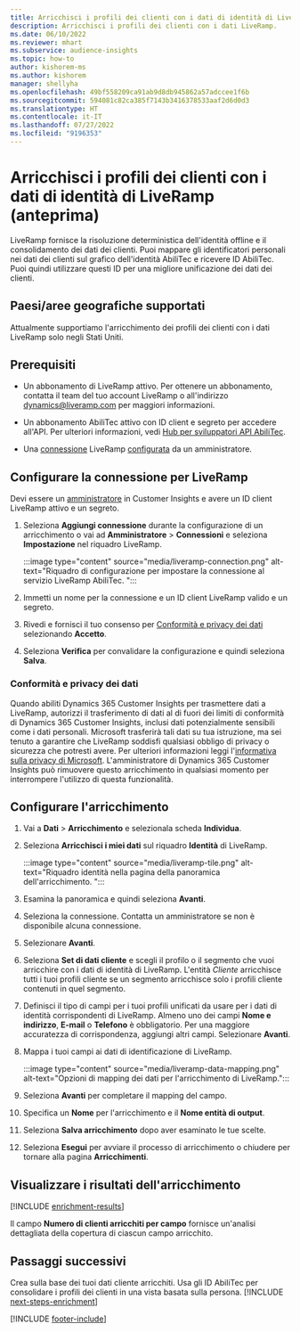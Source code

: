 ```yaml
---
title: Arricchisci i profili dei clienti con i dati di identità di LiveRamp (anteprima)
description: Arricchisci i profili dei clienti con i dati LiveRamp.
ms.date: 06/10/2022
ms.reviewer: mhart
ms.subservice: audience-insights
ms.topic: how-to
author: kishorem-ms
ms.author: kishorem
manager: shellyha
ms.openlocfilehash: 49bf558209ca91ab9d8db945862a57adccee1f6b
ms.sourcegitcommit: 594081c82ca385f7143b3416378533aaf2d6d0d3
ms.translationtype: HT
ms.contentlocale: it-IT
ms.lasthandoff: 07/27/2022
ms.locfileid: "9196353"
---
```

# <a name="enrich-customer-profiles-with-identity-data-from-liveramp-preview"></a>Arricchisci i profili dei clienti con i dati di identità di LiveRamp (anteprima)

LiveRamp fornisce la risoluzione deterministica dell'identità offline e il consolidamento dei dati dei clienti. Puoi mappare gli identificatori personali nei dati dei clienti sul grafico dell'identità AbiliTec e ricevere ID AbiliTec. Puoi quindi utilizzare questi ID per una migliore unificazione dei dati dei clienti.

## <a name="supported-countriesregions"></a>Paesi/aree geografiche supportati

Attualmente supportiamo l'arricchimento dei profili dei clienti con i dati LiveRamp solo negli Stati Uniti.

## <a name="prerequisites"></a>Prerequisiti

- Un abbonamento di LiveRamp attivo. Per ottenere un abbonamento, contatta il team del tuo account LiveRamp o all'indirizzo [dynamics@liveramp.com](mailto:dynamics@liveramp.com) per maggiori informazioni.

- Un abbonamento AbiliTec attivo con ID client e segreto per accedere all'API. Per ulteriori informazioni, vedi [Hub per sviluppatori API AbiliTec](https://developers.liveramp.com/abilitec-api/).

- Una [connessione](connections.md) LiveRamp [configurata](#configure-the-connection-for-liveramp) da un amministratore.

## <a name="configure-the-connection-for-liveramp"></a>Configurare la connessione per LiveRamp

Devi essere un [amministratore](permissions.md#admin) in Customer Insights e avere un ID client LiveRamp attivo e un segreto.

1. Seleziona **Aggiungi connessione** durante la configurazione di un arricchimento o vai ad **Amministratore** > **Connessioni** e seleziona **Impostazione** nel riquadro LiveRamp.

   :::image type="content" source="media/liveramp-connection.png" alt-text="Riquadro di configurazione per impostare la connessione al servizio LiveRamp AbiliTec. ":::

1. Immetti un nome per la connessione e un ID client LiveRamp valido e un segreto.

1. Rivedi e fornisci il tuo consenso per [Conformità e privacy dei dati](#data-privacy-and-compliance) selezionando **Accetto**.

1. Seleziona **Verifica** per convalidare la configurazione e quindi seleziona **Salva**.

### <a name="data-privacy-and-compliance"></a>Conformità e privacy dei dati

Quando abiliti Dynamics 365 Customer Insights per trasmettere dati a LiveRamp, autorizzi il trasferimento di dati al di fuori dei limiti di conformità di Dynamics 365 Customer Insights, inclusi dati potenzialmente sensibili come i dati personali. Microsoft trasferirà tali dati su tua istruzione, ma sei tenuto a garantire che LiveRamp soddisfi qualsiasi obbligo di privacy o sicurezza che potresti avere. Per ulteriori informazioni leggi l'[informativa sulla privacy di Microsoft](https://go.microsoft.com/fwlink/?linkid=396732). L'amministratore di Dynamics 365 Customer Insights può rimuovere questo arricchimento in qualsiasi momento per interrompere l'utilizzo di questa funzionalità.

## <a name="configure-the-enrichment"></a>Configurare l'arricchimento

1. Vai a **Dati** > **Arricchimento** e selezionala scheda **Individua**.

1. Seleziona **Arricchisci i miei dati** sul riquadro **Identità** di LiveRamp.

   :::image type="content" source="media/liveramp-tile.png" alt-text="Riquadro identità nella pagina della panoramica dell'arricchimento. ":::

1. Esamina la panoramica e quindi seleziona **Avanti**.

1. Seleziona la connessione. Contatta un amministratore se non è disponibile alcuna connessione.

1. Selezionare **Avanti**.

1. Seleziona **Set di dati cliente** e scegli il profilo o il segmento che vuoi arricchire con i dati di identità di LiveRamp. L'entità *Cliente* arricchisce tutti i tuoi profili cliente se un segmento arricchisce solo i profili cliente contenuti in quel segmento.

1. Definisci il tipo di campi per i tuoi profili unificati da usare per i dati di identità corrispondenti di LiveRamp. Almeno uno dei campi **Nome e indirizzo**, **E-mail** o **Telefono** è obbligatorio. Per una maggiore accuratezza di corrispondenza, aggiungi altri campi. Selezionare **Avanti**.

1. Mappa i tuoi campi ai dati di identificazione di LiveRamp.

   :::image type="content" source="media/liveramp-data-mapping.png" alt-text="Opzioni di mapping dei dati per l'arricchimento di LiveRamp.":::

1. Seleziona **Avanti** per completare il mapping del campo.

1. Specifica un **Nome** per l'arricchimento e il **Nome entità di output**.

1. Seleziona **Salva arricchimento** dopo aver esaminato le tue scelte.

1. Seleziona **Esegui** per avviare il processo di arricchimento o chiudere per tornare alla pagina **Arricchimenti**.

## <a name="view-enrichment-results"></a>Visualizzare i risultati dell'arricchimento

[!INCLUDE [enrichment-results](includes/enrichment-results.md)]

Il campo **Numero di clienti arricchiti per campo** fornisce un'analisi dettagliata della copertura di ciascun campo arricchito.

## <a name="next-steps"></a>Passaggi successivi

Crea sulla base dei tuoi dati cliente arricchiti. Usa gli ID AbiliTec per consolidare i profili dei clienti in una vista basata sulla persona.
[!INCLUDE [next-steps-enrichment](includes/next-steps-enrichment.md)]

[!INCLUDE [footer-include](includes/footer-banner.md)]

